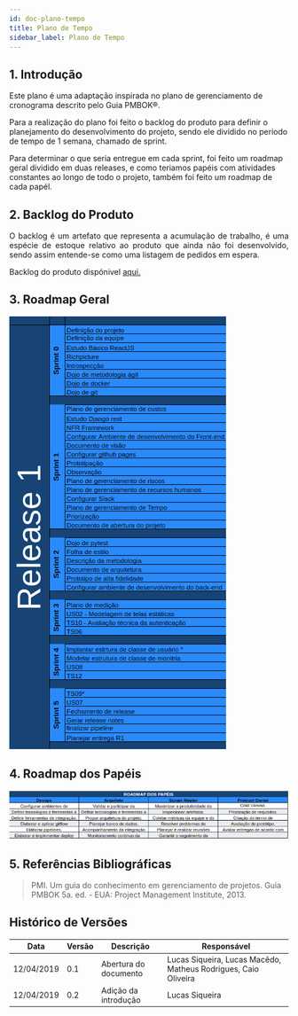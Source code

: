 ```yaml
---
id: doc-plano-tempo
title: Plano de Tempo
sidebar_label: Plano de Tempo
---
```


## 1. Introdução

<p align="justify">

Este plano é uma adaptação inspirada no plano de gerenciamento de cronograma descrito pelo Guia PMBOK®.

Para a realização do plano foi feito o backlog do produto para definir o planejamento do desenvolvimento do projeto, sendo ele dividido no periodo de tempo de 1 semana, chamado de sprint.

Para determinar o que seria entregue em cada sprint, foi feito um roadmap geral dividido em duas releases, e como teriamos papéis com atividades constantes ao longo de todo o projeto, também foi feito um roadmap de cada papél.
</p>

## 2. Backlog do Produto

<p align="justify">
O backlog é um artefato que representa a acumulação de trabalho, é uma espécie de estoque relativo ao produto que ainda não foi desenvolvido, sendo assim entende-se como uma listagem de pedidos em espera.
</p>

Backlog do produto dispónivel [aqui.](doc-backlog)

## 3. Roadmap Geral

![RoadMap Release 1](assets/roadmap-release1.png)

## 4. Roadmap dos Papéis

![RoadMap dos Papéis](assets/roadmap-papeis.png)



## 5. Referências Bibliográficas

> PMI. Um guia do conhecimento em gerenciamento de projetos. Guia PMBOK 5a. ed. - EUA: Project Management Institute, 2013.

## Histórico de Versões
|Data|Versão|Descrição|Responsável|
|----|------|---------|-----------|
|12/04/2019| 0.1 | Abertura do documento| Lucas Siqueira, Lucas Macêdo, Matheus Rodrigues, Caio Oliveira
|12/04/2019| 0.2 | Adição da introdução| Lucas Siqueira






